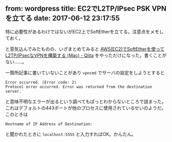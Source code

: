 from: wordpress
title: EC2でL2TP/IPsec PSK VPNを立てる
date: 2017-06-12 23:17:55
--
特に必要性があるわけではないがEC2上でSoftEtherを立てる。注意点をメモしておく。

<!--more-->

と意気込んでみたものの、いざまとめてみると [AWS(EC2)でSoftEtherを使ってL2TP/IPsecなVPNを構築する (Mac) - Qiita](http://qiita.com/showwin/items/92861057a8b62611444d) をやっただけになった。書くことがない……。

一箇所記事に書いていないことがあり `vpncmd` でサーバの設定をしようとすると

    Error occurred. (Error code: 2)
    Protocol error occurred. Error was returned from the destination server.

と意味不明なエラーが出るという調べてもぱっとわからないところで詰まった。
これはデフォルトの443ポートが他のプロセスに使用されているせいのようだ。
このときは

    Hostname of IP Address of Destination:

と聞かれたときに `localhost:5555` と入力すればOK。かんたん。
